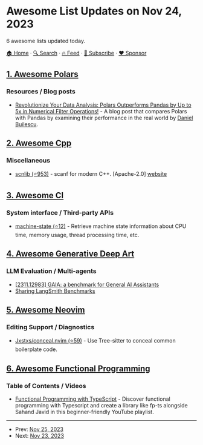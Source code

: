 # Awesome List Updates on Nov 24, 2023

6 awesome lists updated today.

[🏠 Home](/README.md) · [🔍 Search](https://www.trackawesomelist.com/search/) · [🔥 Feed](https://www.trackawesomelist.com/rss.xml) · [📮 Subscribe](https://trackawesomelist.us17.list-manage.com/subscribe?u=d2f0117aa829c83a63ec63c2f&id=36a103854c) · [❤️  Sponsor](https://github.com/sponsors/theowenyoung)



## [1. Awesome Polars](/content/ddotta/awesome-polars/README.md)

### Resources / Blog posts

*   [Revolutionize Your Data Analysis: Polars Outperforms Pandas by Up to 5x in Numerical Filter Operations!](https://medium.com/@riellygriffiths/working-with-datetime-data-in-polars-9bb57e7f6304) - A blog post that compares Polars with Pandas by examining their performance in the real world by [Daniel Builescu](https://medium.com/@danielbuilescu).

## [2. Awesome Cpp](/content/fffaraz/awesome-cpp/README.md)

### Miscellaneous

*   [scnlib (⭐953)](https://github.com/eliaskosunen/scnlib) - scanf for modern C++. \[Apache-2.0] [website](https://v1.scnlib.dev/)

## [3. Awesome Cl](/content/CodyReichert/awesome-cl/README.md)

### System interface / Third-party APIs

*   [machine-state (⭐12)](https://github.com/Shinmera/machine-state/) -  Retrieve machine state information about CPU time, memory usage, thread processing time, etc.

## [4. Awesome Generative Deep Art](/content/filipecalegario/awesome-generative-deep-art/README.md)

### LLM Evaluation / Multi-agents

*   [\[2311.12983\] GAIA: a benchmark for General AI Assistants](https://arxiv.org/abs/2311.12983)
*   [Sharing LangSmith Benchmarks](https://blog.langchain.dev/public-langsmith-benchmarks/)

## [5. Awesome Neovim](/content/rockerBOO/awesome-neovim/README.md)

### Editing Support / Diagnostics

*   [Jxstxs/conceal.nvim (⭐59)](https://github.com/Jxstxs/conceal.nvim) - Use Tree-sitter to conceal common boilerplate code.

## [6. Awesome Functional Programming](/content/lucasviola/awesome-functional-programming/README.md)

### Table of Contents / Videos

*   [Functional Programming with TypeScript](https://www.youtube.com/playlist?list=PLuPevXgCPUIMbCxBEnc1dNwboH6e2ImQo) - Discover functional programming with Typescript and create a library like fp-ts alongside Sahand Javid in this beginner-friendly YouTube playlist.

---

- Prev: [Nov 25, 2023](/content/2023/11/25/README.md)
- Next: [Nov 23, 2023](/content/2023/11/23/README.md)